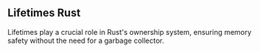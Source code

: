 ## Lifetimes Rust

Lifetimes play a crucial role in Rust's ownership system, ensuring memory safety without the need for a garbage collector.
